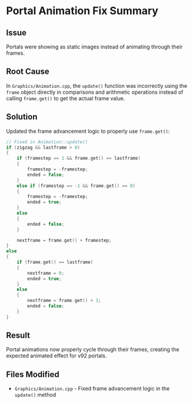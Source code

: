 # Portal Animation Fix Summary

## Issue
Portals were showing as static images instead of animating through their frames.

## Root Cause
In `Graphics/Animation.cpp`, the `update()` function was incorrectly using the `frame` object directly in comparisons and arithmetic operations instead of calling `frame.get()` to get the actual frame value.

## Solution
Updated the frame advancement logic to properly use `frame.get()`:

```cpp
// Fixed in Animation::update()
if (zigzag && lastframe > 0)
{
    if (framestep == 1 && frame.get() == lastframe)
    {
        framestep = -framestep;
        ended = false;
    }
    else if (framestep == -1 && frame.get() == 0)
    {
        framestep = -framestep;
        ended = true;
    }
    else
    {
        ended = false;
    }

    nextframe = frame.get() + framestep;
}
else
{
    if (frame.get() == lastframe)
    {
        nextframe = 0;
        ended = true;
    }
    else
    {
        nextframe = frame.get() + 1;
        ended = false;
    }
}
```

## Result
Portal animations now properly cycle through their frames, creating the expected animated effect for v92 portals.

## Files Modified
- `Graphics/Animation.cpp` - Fixed frame advancement logic in the `update()` method